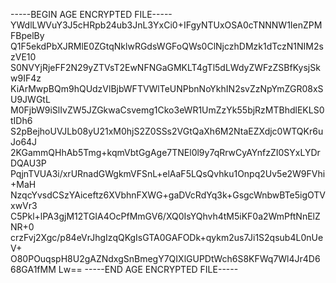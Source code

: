 -----BEGIN AGE ENCRYPTED FILE-----
YWdlLWVuY3J5cHRpb24ub3JnL3YxCi0+IFgyNTUxOSA0cTNNNW1IenZPMFBpelBy
Q1F5ekdPbXJRMlE0ZGtqNklwRGdsWGFoQWs0ClNjczhDMzk1dTczN1NIM2szVE10
S0NVYjRjeFF2N29yZTVsT2EwNFNGaGMKLT4gTl5dLWdyZWFzZSBfKysjSkw9IF4z
KiArMwpBQm9hQUdzVlBjbWFTVWlTeUNPbnNoYkhIN2svZzNpYmZGR08xSU9JWGtL
M0FjbW9iSlIvZW5JZGkwaCsvemg1Cko3eWR1UmZzYk55bjRzMTBhdlEKLS0tIDh6
S2pBejhoUVJLb08yU21xM0hjS2Z0SSs2VGtQaXh6M2NtaEZXdjc0WTQKr6uJo64J
2KGammQHhAb5Tmg+kqmVbtGgAge7TNEl0l9y7qRrwCyAYnfzZI0SYxLYDrDQAU3P
PqjnTVUA3i/xrURnadGWgkmVFSnL+elAaF5LQsQvhku1Onpq2Uv5e2W9FVhi+MaH
NzqcYvsdCSzYAiceftz6XVbhnFXWG+gaDVcRdYq3k+GsgcWnbwBTe5igOTVxwVr3
C5Pkl+lPA3gjM12TGIA4OcPfMmGV6/XQ0IsYQhvh4tM5iKF0a2WmPftNnElZNR+0
crzFvj2Xgc/p84eVrJhgIzqQKgIsGTA0GAFODk+qykm2us7Ji1S2qsub4L0nUeV+
O80POuqspH8U2gAZNdxgSnBmegY7QIXlGUPDtWch6S8KFWq7Wl4Jr4D668GA1fMM
Lw==
-----END AGE ENCRYPTED FILE-----
